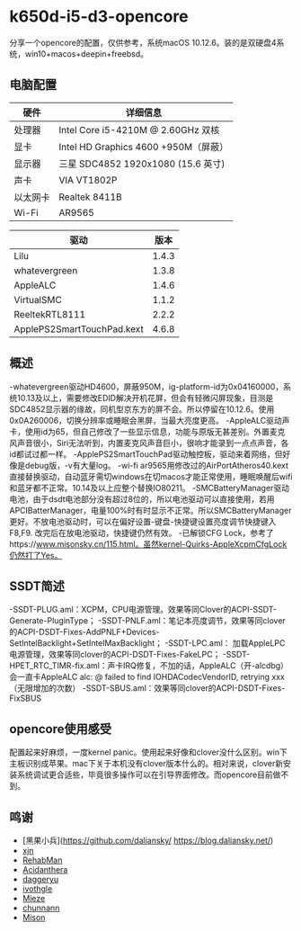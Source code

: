 # k650d-i5-d3-opencore

分享一个opencore的配置，仅供参考，系统macOS 10.12.6。装的是双硬盘4系统，win10+macos+deepin+freebsd。

## 电脑配置

| 硬件    | 详细信息                           |
| -------- | ---------------------------------- |
| 处理器   | Intel Core i5-4210M @ 2.60GHz 双核 |
| 显卡     | Intel HD Graphics 4600 +950M（屏蔽）   |
| 显示器   | 三星 SDC4852 1920x1080 (15.6 英寸)         |
| 声卡     | VIA VT1802P          |
| 以太网卡  | Realtek 8411B     |
| Wi-Fi   | AR9565                |


| 驱动    | 版本                           |
| -------- | -------------------------- |
| Lilu    | 1.4.3 |
| whatevergreen   | 1.3.8   |
| AppleALC   | 1.4.6       |
| VirtualSMC     | 1.1.2      |
| ReeltekRTL8111  | 2.2.2     |
| ApplePS2SmartTouchPad.kext  | 4.6.8      |


## 概述

-whatevergreen驱动HD4600，屏蔽950M，ig-platform-id为0x04160000，系统10.13及以上，需要修改EDID解决开机花屏，但会有轻微闪屏现象，目测是SDC4852显示器的缘故，同机型京东方的屏不会。所以停留在10.12.6。使用0x0A260006，切换分辨率或睡眠会黑屏，当最大亮度更高。
-AppleALC驱动声卡，使用id为65，但自己修改了一些显示信息，功能与原版无甚差别。外置麦克风声音很小，Siri无法听到，内置麦克风声音巨小，很响才能录到一点点声音，各id都试过都一样。
-ApplePS2SmartTouchPad驱动触控板，驱动来着网络，但好像是debug版，-v有大量log。
-wi-fi ar9565用修改过的AirPortAtheros40.kext直接替换驱动，自动蓝牙需切windows在切macos才能正常使用，睡眠唤醒后wifi和蓝牙都不正常。10.14及以上应整个替换IO80211。
-SMCBatteryManager驱动电池，由于dsdt电池部分没有超过8位的，所以电池驱动可以直接使用，若用APCIBatterManager，电量100%时有时显示不正常。所以SMCBatteryManager更好。不放电池驱动时，可以在偏好设置-键盘-快捷键设置亮度调节快捷键入F8,F9. 改完后在放电池驱动，快捷键仍然有效。
-已解锁CFG Lock，参考了https://www.misonsky.cn/115.html。虽然kernel-Quirks-AppleXcpmCfgLock仍然打了Yes。

## SSDT简述

-SSDT-PLUG.aml：XCPM，CPU电源管理。效果等同Clover的ACPI-SSDT-Generate-PluginType；
-SSDT-PNLF.aml：笔记本亮度调节，效果等同clover的ACPI-DSDT-Fixes-AddPNLF+Devices-SetIntelBacklight+SetIntelMaxBacklight；
-SSDT-LPC.aml： 加载AppleLPC电源管理，效果等同clover的ACPI-DSDT-Fixes-FakeLPC；
-SSDT-HPET_RTC_TIMR-fix.aml：声卡IRQ修复，不加的话，AppleALC（开-alcdbg）会一直卡AppleALC       alc: @ failed to find IOHDACodecVendorID, retrying xxx（无限增加的次数）
-SSDT-SBUS.aml：效果等同clover的ACPI-DSDT-Fixes-FixSBUS


## opencore使用感受

配置起来好麻烦，一度kernel panic。使用起来好像和clover没什么区别。win下主板识别成苹果。mac下关于本机没有clover版本什么的。相对来说，clover新安装系统调试更合适些，毕竟很多操作可以在引导界面修改。而opencore目前做不到。


## 鸣谢

- [黑果小兵](https://github.com/daliansky/  https://blog.daliansky.net/)
- [xjn](https://blog.xjn819.com/?author=1)
- [RehabMan](https://github.com/RehabMan)
- [Acidanthera](https://github.com/acidanthera)
- [daggeryu](https://github.com/daggeryu)
- [ivothgle](https://github.com/ivothgle/)
- [Mieze](https://github.com/Mieze/RTL8111_driver_for_OS_X)
- [chunnann](https://www.insanelymac.com/forum/topic/312045-atheros-wireless-driver-os-x-101112-for-unsupported-cards/?do=findComment&comment=2509900)
- [Mison](https://www.misonsky.cn/115.html)
